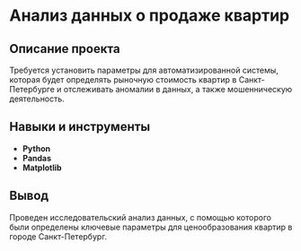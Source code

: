 # Анализ данных о продаже квартир

## Описание проекта

Требуется установить параметры для автоматизированной системы, которая будет определять рыночную стоимость квартир в Санкт-Петербурге и отслеживать аномалии в данных, а также мошенническую деятельность.



## Навыки и инструменты

- **Python**
- **Pandas**
- **Matplotlib**

## Вывод

Проведен исследовательский анализ данных, с помощью которого были определены ключевые параметры для ценообразования квартир в городе Санкт-Петербург.
